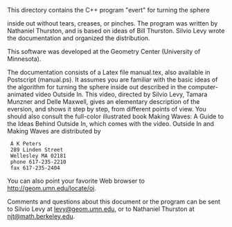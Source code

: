 This directory contains the C++ program "evert" for turning the sphere

inside out without tears, creases, or pinches. The program was written
by Nathaniel Thurston, and is based on ideas of Bill Thurston.
Silvio Levy wrote the documentation and organized the distribution.

This software was developed at the Geometry Center (University of Minnesota).

The documentation consists of a Latex file manual.tex, also available
in Postscript (manual.ps).  It assumes you are familiar with the basic
ideas of the algorithm for turning the sphere inside out described in
the computer-animated video Outside In.  This video, directed by
Silvio Levy, Tamara Munzner and Delle Maxwell, gives an elementary
description of the eversion, and shows it step by step, from different
points of view. You should also consult the full-color illustrated
book Making Waves: A Guide to the Ideas Behind Outside In, which comes
with the video.  Outside In and Making Waves are distributed by

     A K Peters
     289 Linden Street
     Wellesley MA 02181
     phone 617-235-2210
     fax 617-235-2404

You can also point your favorite Web browser to http://geom.umn.edu/locate/oi.

Comments and questions about this document or the program can be sent
to Silvio Levy at levy@geom.umn.edu, or to Nathaniel Thurston at
njt@math.berkeley.edu.
